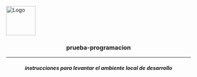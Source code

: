 



<img  src="https://static.vecteezy.com/system/resources/previews/000/423/990/original/vector-document-in-folder-icon.jpg" alt="Logo" width="80" height="80" >

<h3 margin-top = "-25px" align="center">prueba-programacion</h3>
<hr>
 <h5 align = "center">instrucciones para levantar el ambiente local de desarrollo</h5>
    
